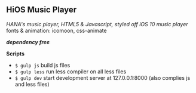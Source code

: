 ## HiOS Music Player
*HANA's music player, HTML5 & Javascript, styled off iOS 10 music player*
fonts & animation: icomoon, css-animate

***dependency free***

**Scripts**
- `$ gulp js` build js files 
- `$ gulp less` run less compiler on all less files
- `$ gulp dev` start development server at 127.0.0.1:8000 (also complies js and less files)

